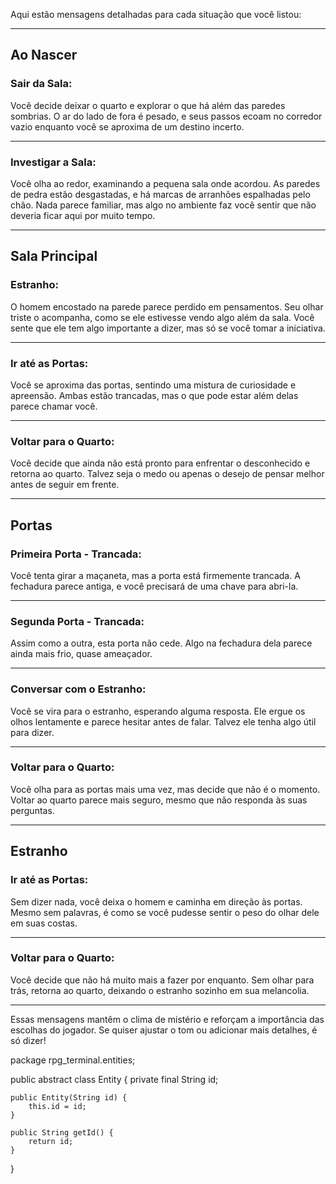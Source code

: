 Aqui estão mensagens detalhadas para cada situação que você listou:

---

## **Ao Nascer**

### **Sair da Sala:**

Você decide deixar o quarto e explorar o que há além das paredes sombrias. O ar do lado de fora é pesado, e seus passos ecoam no corredor vazio enquanto você se aproxima de um destino incerto.

---

### **Investigar a Sala:**

Você olha ao redor, examinando a pequena sala onde acordou. As paredes de pedra estão desgastadas, e há marcas de arranhões espalhadas pelo chão. Nada parece familiar, mas algo no ambiente faz você sentir que não deveria ficar aqui por muito tempo.

---

## **Sala Principal**

### **Estranho:**

O homem encostado na parede parece perdido em pensamentos. Seu olhar triste o acompanha, como se ele estivesse vendo algo além da sala. Você sente que ele tem algo importante a dizer, mas só se você tomar a iniciativa.

---

### **Ir até as Portas:**

Você se aproxima das portas, sentindo uma mistura de curiosidade e apreensão. Ambas estão trancadas, mas o que pode estar além delas parece chamar você.

---

### **Voltar para o Quarto:**

Você decide que ainda não está pronto para enfrentar o desconhecido e retorna ao quarto. Talvez seja o medo ou apenas o desejo de pensar melhor antes de seguir em frente.

---

## **Portas**

### **Primeira Porta - Trancada:**

Você tenta girar a maçaneta, mas a porta está firmemente trancada. A fechadura parece antiga, e você precisará de uma chave para abri-la.

---

### **Segunda Porta - Trancada:**

Assim como a outra, esta porta não cede. Algo na fechadura dela parece ainda mais frio, quase ameaçador.

---

### **Conversar com o Estranho:**

Você se vira para o estranho, esperando alguma resposta. Ele ergue os olhos lentamente e parece hesitar antes de falar. Talvez ele tenha algo útil para dizer.

---

### **Voltar para o Quarto:**

Você olha para as portas mais uma vez, mas decide que não é o momento. Voltar ao quarto parece mais seguro, mesmo que não responda às suas perguntas.

---

## **Estranho**

### **Ir até as Portas:**

Sem dizer nada, você deixa o homem e caminha em direção às portas. Mesmo sem palavras, é como se você pudesse sentir o peso do olhar dele em suas costas.

---

### **Voltar para o Quarto:**

Você decide que não há muito mais a fazer por enquanto. Sem olhar para trás, retorna ao quarto, deixando o estranho sozinho em sua melancolia.

---

Essas mensagens mantêm o clima de mistério e reforçam a importância das escolhas do jogador. Se quiser ajustar o tom ou adicionar mais detalhes, é só dizer!

package rpg_terminal.entities;

public abstract class Entity {
private final String id;

    public Entity(String id) {
        this.id = id;
    }

    public String getId() {
        return id;
    }

}
